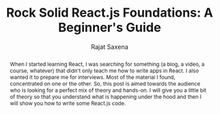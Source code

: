 ---
sections: [reactjs]
link: https://medium.freecodecamp.org/rock-solid-react-js-foundations-a-beginners-guide-c45c93f5a923
title: "Rock Solid React.js Foundations: A Beginner's Guide"
author: "Rajat Saxena"
publishedAt: 2018-01-31T00:00:00.000Z
type: [article]
topics: [get_started]
suggestedBy: [andreamangano]
createdAt: 2018-04-04T22:39:29.792Z
reference: aHR0cHM6Ly9tZWRpdW0uZnJlZWNvZGVjYW1wLm9yZy9yb2NrLXNvbGlkLXJlYWN0LWpzLWZvdW5kYXRpb25zLWEtYmVnaW5uZXJzLWd1aWRlLWM0NWM5M2Y1YTkyMw
slug: rock-solid-reactjs-foundations-a-beginners-guide-by-rajat-saxena
abstract: "When I started learning React, I was searching for something (a blog, a video, a course, whatever) that didn't only teach me how to write apps in React. I also wanted it to prepare me for interviews. Most of the material I found, concentrated on one or the other. So, this post is aimed towards the audience who is looking for a perfect mix of theory and hands-on. I will give you a little bit of theory so that you understand what is happening under the hood and then I will show you how to write some React.js code."
---